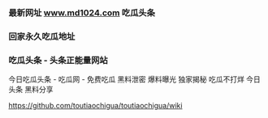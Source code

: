 ### 最新网址 www.md1024.com 吃瓜头条
### 回家永久吃瓜地址
### 吃瓜头条 - 头条正能量网站
今日吃瓜头条 - 吃瓜网 - 免费吃瓜 黑料泄密 爆料曝光 独家揭秘 吃瓜不打烊 今日头条  黑料分享

https://github.com/toutiaochigua/toutiaochigua/wiki
